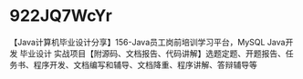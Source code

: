 # 922JQ7WcYr
【Java计算机毕业设计分享】156-Java员工岗前培训学习平台，MySQL Java开发 毕业设计 实战项目【附源码、文档报告、代码讲解】选题定题、开题报告、任务书、程序开发、文档编写和辅导、文档降重、程序讲解、答辩辅导等

